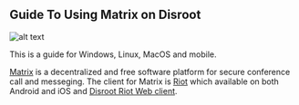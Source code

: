 ## Guide To Using Matrix on Disroot

![alt text](https://matrix.org/blog/wp-content/uploads/2015/01/logo1.png "Matrix")

This is a guide for Windows, Linux, MacOS and mobile.

[Matrix](https://matrix.org/) is a decentralized and free software platform for secure conference call and messeging. The client for Matrix is [Riot](https://riot.im/) which available on both Android and iOS and [Disroot Riot Web client](https://chat.disroot.org/).


